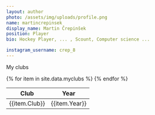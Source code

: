 ```yaml
---
layout: author
photo: /assets/img/uploads/profile.png
name: martincrepinsek
display_name: Martin Črepinšek
position: Player
bio: Hockey Player, ... , Scount, Computer science ...

instagram_username: crep_8
---
```


My clubs
<table>
  <thead>
    <tr>
      <th>Club</th>
      <th>Year</th>
    </tr>
  </thead>
  <tbody>
  {% for item in site.data.myclubs %}
    <tr>
      <td>{{item.Club}}</td>
      <td>{{item.Year}}</td>
    </tr>
    {% endfor %}
  </tbody>
</table>